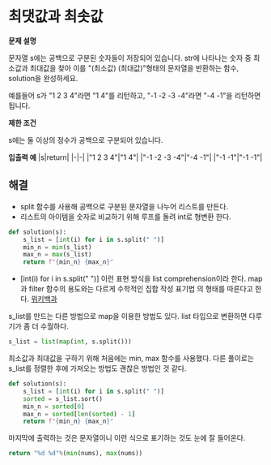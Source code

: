 # 최댓값과 최솟값

**문제 설명**

문자열 s에는 공백으로 구분된 숫자들이 저장되어 있습니다. str에 나타나는 숫자 중 최소값과 최대값을 찾아 이를 "(최소값) (최대값)"형태의 문자열을 반환하는 함수, solution을 완성하세요.

예를들어 s가 "1 2 3 4"라면 "1 4"를 리턴하고, "-1 -2 -3 -4"라면 "-4 -1"을 리턴하면 됩니다.

**제한 조건**

s에는 둘 이상의 정수가 공백으로 구분되어 있습니다.

**입출력 예**
|s|return|
|-|-|
|"1 2 3 4"|"1 4"|
|"-1 -2 -3 -4"|"-4 -1"|
|"-1 -1"|"-1 -1"|

## 해결

- split 함수를 사용해 공백으로 구분된 문자열을 나누어 리스트를 만든다. 
- 리스트의 아이템을 숫자로 비교하기 위해 루프를 돌려 int로 형변환 한다.

```python
def solution(s):
    s_list = [int(i) for i in s.split(" ")]
    min_n = min(s_list)
    max_n = max(s_list)
    return f"{min_n} {max_n}"
```

* [int(i) for i in s.split(" ")] 이런 표현 방식을 list comprehension이라 한다.  map과 filter 함수의 용도와는 다르게 수학적인 집합 작성 표기법 의 형태를 따른다고 한다. [위키백과](https://g.co/kgs/v7zgWk)

s_list를 만드는 다른 방법으로 map을 이용한 방법도 있다. list 타입으로 변환하면 다루기가 좀 더 수월하다.

```python
s_list = list(map(int, s.split()))
```

최소값과 최대값을 구하기 위해 처음에는 min, max 함수를 사용했다. 다른 풀이로는 s_list를 정렬한 후에 가져오는 방법도 괜찮은 방법인 것 같다.

```python
def solution(s):
    s_list = [int(i) for i in s.split(" ")]
    sorted = s_list.sort()
    min_n = sorted[0]
    max_n = sorted[len(sorted) - 1]
    return f"{min_n} {max_n}"
```

마지막에 출력하는 것은 문자열이니 이런 식으로 표기하는 것도 눈에 잘 들어온다.

```python
return "%d %d"%(min(nums), max(nums))
```